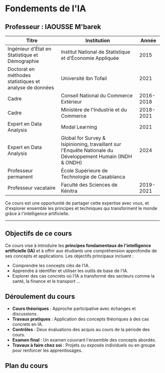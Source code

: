 # Fondements de l'IA

## Professeur : **IAOUSSE M'barek**

| **Titre**                                     | **Institution**                                                                                                      | **Année**      |
|-----------------------------------------------|----------------------------------------------------------------------------------------------------------------------|----------------|
| Ingénieur d'État en Statistique et Démographie | Institut National de Statistique et d'Économie Appliquée                                                             | 2015           |
| Doctorat en méthodes statistiques et analyse de données | Université Ibn Tofail                                                                                                | 2021           |
| Cadre                                         | Conseil National du Commerce Extérieur                                                                               | 2016-2018      |
| Cadre                                         | Ministère de l'Industrie et du Commerce                                                                               | 2018-2021      |
| Expert en Data Analysis                       | Modal Learning                                                                                                       | 2021           |
| Expert en Data Analysis                       | Global for Survey & Isipinioning, travaillant sur l'Enquête Nationale du Développement Humain (INDH & ONDH)           | 2024           |
| Professeur permanent                          | École Supérieure de Technologie de Casablanca                                                                        |                |
| Professeur vacataire                          | Faculté des Sciences de Kénitra                                                                                      | 2019-2021      |

Ce cours est une opportunité de partager cette expertise avec vous, et d'explorer ensemble les principes et techniques qui transforment le monde grâce à l'intelligence artificielle.

---

## Objectifs de ce cours

Ce cours vise à introduire les **principes fondamentaux de l'intelligence artificielle (IA)** et à offrir aux étudiants une compréhension approfondie de ses concepts et applications. Les objectifs principaux incluent :  
- Comprendre les concepts clés de l'IA.  
- Apprendre à identifier et utiliser les outils de base de l'IA.  
- Explorer des cas concrets où l'IA a transformé des secteurs comme la santé, la finance et le transport ...

## Déroulement du cours

- **Cours théoriques** : Approche participative avec échanges et discussions.  
- **Travaux pratiques** : Application des concepts théoriques à des cas concrets en IA.  
- **Contrôles** : Deux évaluations des acquis au cours de la période des cours.  
- **Examen final** : Un examen couvrant l'ensemble des concepts abordés.  
- **Travaux à faire chez soi** : Projets ou exposés individuels ou en groupe pour renforcer les apprentissages.  


## Plan du cours
```{tableofcontents}
```
